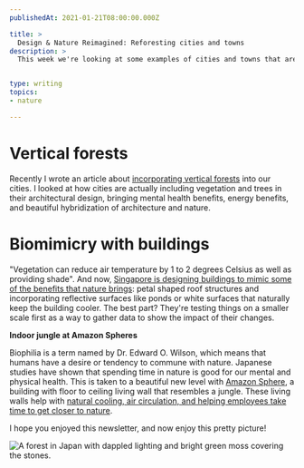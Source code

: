 ```yaml
---
publishedAt: 2021-01-21T08:00:00.000Z

title: >
  Design & Nature Reimagined: Reforesting cities and towns
description: >
  This week we're looking at some examples of cities and towns that are putting in the effort to reforest their communities in an attempt to make their areas better for themselves and the planet. We see how we're reforesting both outside and inside our lived spaces.


type: writing
topics:
- nature

---
```


# Vertical forests

Recently I wrote an article about [incorporating vertical forests](https://marisamorby.com/vertical-forests/) into our cities. I looked at how cities are actually including vegetation and trees in their architectural design, bringing mental health benefits, energy benefits, and beautiful hybridization of architecture and nature.

# Biomimicry with buildings

"Vegetation can reduce air temperature by 1 to 2 degrees Celsius as well as providing shade". And now, [Singapore is designing buildings to mimic some of the benefits that nature brings](https://www.bloomberg.com/news/features/2020-12-01/singapore-climate-change-reducing-heat-takes-trees-and-technology): petal shaped roof structures and incorporating reflective surfaces like ponds or white surfaces that naturally keep the building cooler. The best part? They're testing things on a smaller scale first as a way to gather data to show the impact of their changes.

**Indoor jungle at Amazon Spheres**

Biophilia is a term named by Dr. Edward O. Wilson, which means that humans have a desire or tendency to commune with nature. Japanese studies have shown that spending time in nature is good for our mental and physical health. This is taken to a beautiful new level with [Amazon Sphere](https://www.seattletimes.com/business/amazon/take-a-look-inside-amazons-spheres-as-they-get-set-for-next-weeks-opening/), a building with floor to ceiling living wall that resembles a jungle. These living walls help with [natural cooling, air circulation, and helping employees take time to get closer to nature](https://www.aboutamazon.com/news/sustainability/bringing-the-spheres-green-walls-to-life).



I hope you enjoyed this newsletter, and now enjoy this pretty picture!

![A forest in Japan with dappled lighting and bright green moss covering the stones.](https://cdn.sanity.io/images/xq50spjj/production/9b31d648494c822e978129f12f747a5787f6a006-3024x3024.jpg)